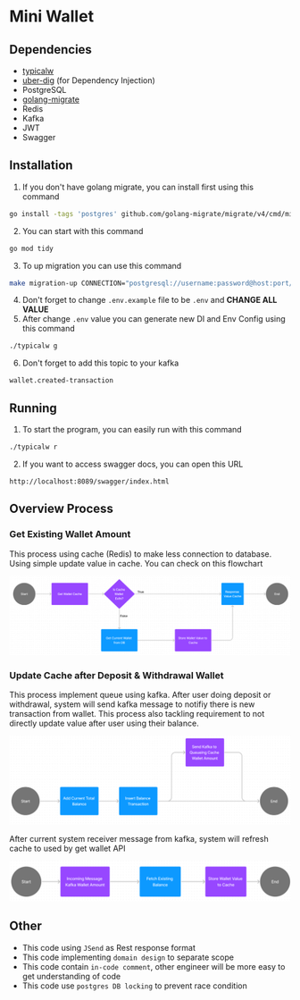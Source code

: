 # Mini Wallet

## Dependencies
- [typicalw](https://github.com/typical-go/typical-go)
- [uber-dig](https://github.com/uber-go/dig) (for Dependency Injection)
- PostgreSQL
- [golang-migrate](https://github.com/golang-migrate/migrate)
- Redis
- Kafka
- JWT
- Swagger

## Installation

1. If you don't have golang migrate, you can install first using this command
```bash
go install -tags 'postgres' github.com/golang-migrate/migrate/v4/cmd/migrate@latest
```
2. You can start with this command
```bash
go mod tidy
```
3. To up migration you can use this command
```bash
make migration-up CONNECTION="postgresql://username:password@host:port/db-name"
```
4. Don't forget to change `.env.example` file to be `.env` and **CHANGE ALL VALUE**
5. After change `.env` value you can generate new DI and Env Config using this command
```bash
./typicalw g
```
6. Don't forget to add this topic to your kafka
```
wallet.created-transaction
```

## Running
1. To start the program, you can easily run with this command
```bash
./typicalw r
```
2. If you want to access swagger docs, you can open this URL
```
http://localhost:8089/swagger/index.html
```

## Overview Process
### Get Existing Wallet Amount
This process using cache (Redis) to make less connection to database. Using simple update value in cache. You can check on this flowchart

![redis.png](./docs/redis.png)

### Update Cache after Deposit & Withdrawal Wallet
This process implement queue using kafka. After user doing deposit or withdrawal, system will send kafka message to notifiy there is new transaction from wallet. This process also tackling requirement to not directly update value after user using their balance.

![kafka.png](./docs/kafka.png)

After current system receiver message from kafka, system will refresh cache to used by get wallet API

![kafka-redis.png](./docs/kafka-redis.png)

## Other
- This code using `JSend` as Rest response format
- This code implementing `domain design` to separate scope
- This code contain `in-code comment`, other engineer will be more easy to get understanding of code
- This code use `postgres DB locking` to prevent race condition